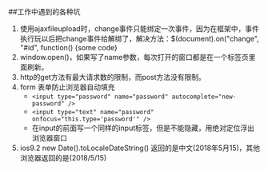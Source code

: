 ##工作中遇到的各种坑

1. 使用ajaxfileupload时，change事件只能绑定一次事件，因为在框架中，事件执行玩以后把change事件给解绑了，解决方法：$(document).on("change", "#id", function() {some code}
2. window.open()，如果写了name参数，每次打开的窗口都是在一个标签页里面刷新。
3. http的get方法有最大请求数的限制，而post方法没有限制。
4. form 表单防止浏览器自动填充
    + ```<input type="password" name="password" autocomplete="new-password" />```
    + ```<input type="text" name="password" onfocus="this.type='password'" /> ```
    + 在input的前面写一个同样的input标签，但是不能隐藏，用绝对定位浮出浏览器窗口
5. ios9.2   new Date().toLocaleDateString() 返回的是中文(2018年5月15)，其他浏览器返回的是(2018/5/15)